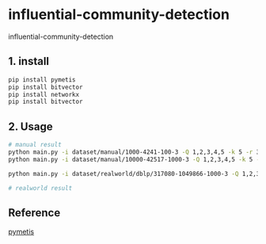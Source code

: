 # influential-community-detection

influential-community-detection

## 1. install

```bash
pip install pymetis
pip install bitvector
pip install networkx
pip install bitvector
```

## 2. Usage
```bash
# manual result
python main.py -i dataset/manual/1000-4241-100-3 -Q 1,2,3,4,5 -k 5 -r 3 -t 0.1 -L 5
python main.py -i dataset/manual/10000-42517-1000-3 -Q 1,2,3,4,5 -k 5 -r 3 -t 0.1 -L 5

python main.py -i dataset/realworld/dblp/317080-1049866-1000-3 -Q 1,2,3,4,5 -k 6 -r 3 -t 0.1 -L 5

# realworld result
```
## Reference

[pymetis](https://github.com/inducer/pymetis)
